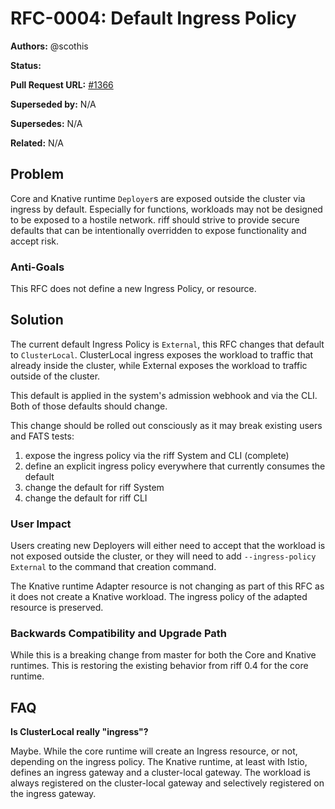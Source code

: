 # RFC-0004: Default Ingress Policy

**Authors:** @scothis

**Status:**

**Pull Request URL:** [#1366](https://github.com/projectriff/riff/pull/1366)

**Superseded by:** N/A

**Supersedes:** N/A

**Related:** N/A


## Problem
Core and Knative runtime `Deployer`s are exposed outside the cluster via ingress by default. Especially for functions, workloads may not be designed to be exposed to a hostile network. riff should strive to provide secure defaults that can be intentionally overridden to expose functionality and accept risk.

### Anti-Goals
This RFC does not define a new Ingress Policy, or resource.

## Solution
The current default Ingress Policy is `External`, this RFC changes that default to `ClusterLocal`. ClusterLocal ingress exposes the workload to traffic that already inside the cluster, while External exposes the workload to traffic outside of the cluster. 

This default is applied in the system's admission webhook and via the CLI. Both of those defaults should change.

This change should be rolled out consciously as it may break existing users and FATS tests:
1. expose the ingress policy via the riff System and CLI (complete)
1. define an explicit ingress policy everywhere that currently consumes the default
1. change the default for riff System
1. change the default for riff CLI

### User Impact
Users creating new Deployers will either need to accept that the workload is not exposed outside the cluster, or they will need to add `--ingress-policy External` to the command that creation command.

The Knative runtime Adapter resource is not changing as part of this RFC as it does not create a Knative workload. The ingress policy of the adapted resource is preserved.

### Backwards Compatibility and Upgrade Path
While this is a breaking change from master for both the Core and Knative runtimes. This is restoring the existing behavior from riff 0.4 for the core runtime.

## FAQ
**Is ClusterLocal really "ingress"?**

Maybe. While the core runtime will create an Ingress resource, or not, depending on the ingress policy. The Knative runtime, at least with Istio, defines an ingress gateway and a cluster-local gateway. The workload is always registered on the cluster-local gateway and selectively registered on the ingress gateway.
